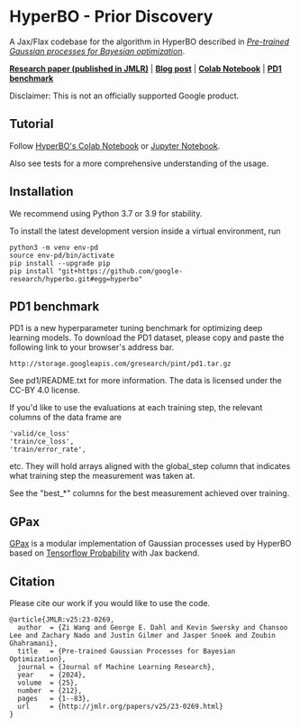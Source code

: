 # HyperBO - Prior Discovery
A Jax/Flax codebase for the algorithm in HyperBO described in *[Pre-trained Gaussian processes for Bayesian optimization](https://jmlr.org/papers/v25/23-0269.html)*.

**[Research paper (published in JMLR)](https://jmlr.org/papers/v25/23-0269.html)** | **[Blog post](https://research.google/blog/pre-trained-gaussian-processes-for-bayesian-optimization/)** | **[Colab Notebook](https://colab.research.google.com/github/google-research/hyperbo/blob/main/hyperbo/hyperbo_demo.ipynb)** | **[PD1 benchmark](https://github.com/google-research/hyperbo#pd1-benchmark)**

Disclaimer: This is not an officially supported Google product.

## Tutorial
Follow [HyperBO's Colab Notebook](https://colab.research.google.com/github/google-research/hyperbo/blob/main/hyperbo/hyperbo_demo.ipynb) or [Jupyter Notebook](https://github.com/google-research/hyperbo/blob/main/hyperbo/hyperbo_demo.ipynb).

Also see tests for a more comprehensive understanding of the usage.

## Installation
We recommend using Python 3.7 or 3.9 for stability.

To install the latest development version inside a virtual environment, run
```
python3 -m venv env-pd
source env-pd/bin/activate
pip install --upgrade pip
pip install "git+https://github.com/google-research/hyperbo.git#egg=hyperbo"
```

## PD1 benchmark
PD1 is a new hyperparameter tuning benchmark for optimizing deep learning models. To download the PD1 dataset, please copy and paste the following link to your browser's address bar.
```
http://storage.googleapis.com/gresearch/pint/pd1.tar.gz
```
See pd1/README.txt for more information. The data is licensed under the CC-BY 4.0 license.

If you'd like to use the evaluations at each training step, the relevant columns of the data frame are
```
'valid/ce_loss'
'train/ce_loss',
'train/error_rate',
```
etc. They will hold arrays aligned with the global_step column that indicates what training step the measurement was taken at.

See the "best_\*" columns for the best measurement achieved over training.


## GPax
[GPax](https://github.com/google-research/gpax) is a modular implementation of Gaussian processes used by HyperBO based on [Tensorflow Probability](https://www.tensorflow.org/probability) with Jax backend.

## Citation
Please cite our work if you would like to use the code.
```
@article{JMLR:v25:23-0269,
  author  = {Zi Wang and George E. Dahl and Kevin Swersky and Chansoo Lee and Zachary Nado and Justin Gilmer and Jasper Snoek and Zoubin Ghahramani},
  title   = {Pre-trained Gaussian Processes for Bayesian Optimization},
  journal = {Journal of Machine Learning Research},
  year    = {2024},
  volume  = {25},
  number  = {212},
  pages   = {1--83},
  url     = {http://jmlr.org/papers/v25/23-0269.html}
}
```
